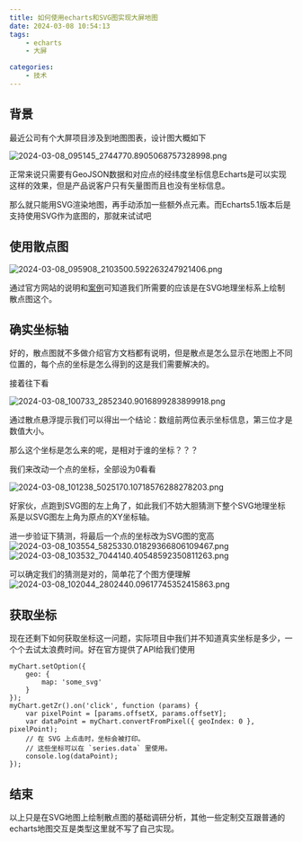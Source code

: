 ```yaml
---
title: 如何使用echarts和SVG图实现大屏地图
date: 2024-03-08 10:54:13
tags:
    - echarts
    - 大屏

categories:
    - 技术
---
```


## 背景

最近公司有个大屏项目涉及到地图图表，设计图大概如下

![2024-03-08_095145_2744770.8905068757328998.png](https://s2.loli.net/2024/03/08/p5OKUZHlDG9rJtB.png)

正常来说只需要有GeoJSON数据和对应点的经纬度坐标信息Echarts是可以实现这样的效果，但是产品说客户只有矢量图而且也没有坐标信息。

那么就只能用SVG渲染地图，再手动添加一些额外点元素。而Echarts5.1版本后是支持使用SVG作为底图的，那就来试试吧

<!-- more -->

## 使用散点图

![2024-03-08_095908_2103500.592263247921406.png](https://s2.loli.net/2024/03/08/6t4MBrbkWNLe7vm.png)

通过官方网站的说明和[案例](https://echarts.apache.org/examples/zh/editor.html?c=geo-svg-scatter-simple "案例")可知道我们所需要的应该是在SVG地理坐标系上绘制散点图这个。

## 确实坐标轴

好的，散点图就不多做介绍官方文档都有说明，但是散点是怎么显示在地图上不同位置的，每个点的坐标是怎么得到的这是我们需要解决的。

接着往下看

![2024-03-08_100733_2852340.9016899283899918.png](https://s2.loli.net/2024/03/08/ec5oUKFLCGAtOqx.png)

通过散点悬浮提示我们可以得出一个结论：数组前两位表示坐标信息，第三位才是数值大小。

那么这个坐标是怎么来的呢，是相对于谁的坐标？？？

我们来改动一个点的坐标，全部设为0看看

![2024-03-08_101238_5025170.10718576288278203.png](https://s2.loli.net/2024/03/08/7F1YaDAvxHSmbXM.png)

好家伙，点跑到SVG图的左上角了，如此我们不妨大胆猜测下整个SVG地理坐标系是以SVG图左上角为原点的XY坐标轴。

进一步验证下猜测，将最后一个点的坐标改为SVG图的宽高
![2024-03-08_103554_5825330.01829366806109467.png](https://s2.loli.net/2024/03/08/v64lIGkp1WgYtNH.png)
![2024-03-08_103532_7044140.40548592350811263.png](https://s2.loli.net/2024/03/08/go6TWzsQGRxFDua.png)

可以确定我们的猜测是对的，简单花了个图方便理解
![2024-03-08_102044_2802440.09617745352415863.png](https://s2.loli.net/2024/03/08/8PrCKAOeYz9i6k4.png)

## 获取坐标

现在还剩下如何获取坐标这一问题，实际项目中我们并不知道真实坐标是多少，一个个去试太浪费时间。好在官方提供了API给我们使用

```
myChart.setOption({
    geo: {
        map: 'some_svg'
    }
});
myChart.getZr().on('click', function (params) {
    var pixelPoint = [params.offsetX, params.offsetY];
    var dataPoint = myChart.convertFromPixel({ geoIndex: 0 }, pixelPoint);
    // 在 SVG 上点击时，坐标会被打印。
    // 这些坐标可以在 `series.data` 里使用。
    console.log(dataPoint);
});
```

## 结束

以上只是在SVG地图上绘制散点图的基础调研分析，其他一些定制交互跟普通的echarts地图交互是类型这里就不写了自己实现。



